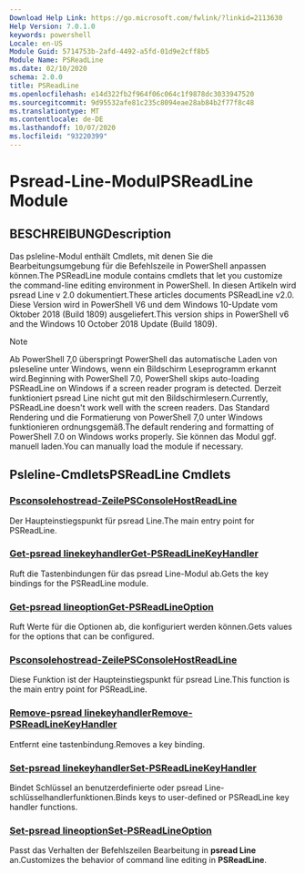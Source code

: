 ```yaml
---
Download Help Link: https://go.microsoft.com/fwlink/?linkid=2113630
Help Version: 7.0.1.0
keywords: powershell
Locale: en-US
Module Guid: 5714753b-2afd-4492-a5fd-01d9e2cff8b5
Module Name: PSReadLine
ms.date: 02/10/2020
schema: 2.0.0
title: PSReadLine
ms.openlocfilehash: e14d322fb2f964f06c064c1f9878dc3033947520
ms.sourcegitcommit: 9d95532afe81c235c8094eae28ab84b2f77f8c48
ms.translationtype: MT
ms.contentlocale: de-DE
ms.lasthandoff: 10/07/2020
ms.locfileid: "93220399"
---
```

# <span data-ttu-id="5028b-103">Psread-Line-Modul</span><span class="sxs-lookup"><span data-stu-id="5028b-103">PSReadLine Module</span></span>

## <span data-ttu-id="5028b-104">BESCHREIBUNG</span><span class="sxs-lookup"><span data-stu-id="5028b-104">Description</span></span>

<span data-ttu-id="5028b-105">Das psleline-Modul enthält Cmdlets, mit denen Sie die Bearbeitungsumgebung für die Befehlszeile in PowerShell anpassen können.</span><span class="sxs-lookup"><span data-stu-id="5028b-105">The PSReadLine module contains cmdlets that let you customize the command-line editing environment in PowerShell.</span></span> <span data-ttu-id="5028b-106">In diesen Artikeln wird psread Line v 2.0 dokumentiert.</span><span class="sxs-lookup"><span data-stu-id="5028b-106">These articles documents PSReadLine v2.0.</span></span> <span data-ttu-id="5028b-107">Diese Version wird in PowerShell V6 und dem Windows 10-Update vom Oktober 2018 (Build 1809) ausgeliefert.</span><span class="sxs-lookup"><span data-stu-id="5028b-107">This version ships in PowerShell v6 and the Windows 10 October 2018 Update (Build 1809).</span></span>

> [!NOTE]
> <span data-ttu-id="5028b-108">Ab PowerShell 7,0 überspringt PowerShell das automatische Laden von psleseline unter Windows, wenn ein Bildschirm Leseprogramm erkannt wird.</span><span class="sxs-lookup"><span data-stu-id="5028b-108">Beginning with PowerShell 7.0, PowerShell skips auto-loading PSReadLine on Windows if a screen reader program is detected.</span></span> <span data-ttu-id="5028b-109">Derzeit funktioniert psread Line nicht gut mit den Bildschirmlesern.</span><span class="sxs-lookup"><span data-stu-id="5028b-109">Currently, PSReadLine doesn't work well with the screen readers.</span></span> <span data-ttu-id="5028b-110">Das Standard Rendering und die Formatierung von PowerShell 7,0 unter Windows funktionieren ordnungsgemäß.</span><span class="sxs-lookup"><span data-stu-id="5028b-110">The default rendering and formatting of PowerShell 7.0 on Windows works properly.</span></span> <span data-ttu-id="5028b-111">Sie können das Modul ggf. manuell laden.</span><span class="sxs-lookup"><span data-stu-id="5028b-111">You can manually load the module if necessary.</span></span>

## <span data-ttu-id="5028b-112">Psleline-Cmdlets</span><span class="sxs-lookup"><span data-stu-id="5028b-112">PSReadLine Cmdlets</span></span>

### [<span data-ttu-id="5028b-113">Psconsolehostread-Zeile</span><span class="sxs-lookup"><span data-stu-id="5028b-113">PSConsoleHostReadLine</span></span>](PSConsoleHostReadLine.md)
<span data-ttu-id="5028b-114">Der Haupteinstiegspunkt für psread Line.</span><span class="sxs-lookup"><span data-stu-id="5028b-114">The main entry point for PSReadLine.</span></span>

### [<span data-ttu-id="5028b-115">Get-psread linekeyhandler</span><span class="sxs-lookup"><span data-stu-id="5028b-115">Get-PSReadLineKeyHandler</span></span>](Get-PSReadLineKeyHandler.md)
<span data-ttu-id="5028b-116">Ruft die Tastenbindungen für das psread Line-Modul ab.</span><span class="sxs-lookup"><span data-stu-id="5028b-116">Gets the key bindings for the PSReadLine module.</span></span>

### [<span data-ttu-id="5028b-117">Get-psread lineoption</span><span class="sxs-lookup"><span data-stu-id="5028b-117">Get-PSReadLineOption</span></span>](Get-PSReadLineOption.md)
<span data-ttu-id="5028b-118">Ruft Werte für die Optionen ab, die konfiguriert werden können.</span><span class="sxs-lookup"><span data-stu-id="5028b-118">Gets values for the options that can be configured.</span></span>

### [<span data-ttu-id="5028b-119">Psconsolehostread-Zeile</span><span class="sxs-lookup"><span data-stu-id="5028b-119">PSConsoleHostReadLine</span></span>](PSConsoleHostReadLine.md)
<span data-ttu-id="5028b-120">Diese Funktion ist der Haupteinstiegspunkt für psread Line.</span><span class="sxs-lookup"><span data-stu-id="5028b-120">This function is the main entry point for PSReadLine.</span></span>

### [<span data-ttu-id="5028b-121">Remove-psread linekeyhandler</span><span class="sxs-lookup"><span data-stu-id="5028b-121">Remove-PSReadLineKeyHandler</span></span>](Remove-PSReadLineKeyHandler.md)
<span data-ttu-id="5028b-122">Entfernt eine tastenbindung.</span><span class="sxs-lookup"><span data-stu-id="5028b-122">Removes a key binding.</span></span>

### [<span data-ttu-id="5028b-123">Set-psread linekeyhandler</span><span class="sxs-lookup"><span data-stu-id="5028b-123">Set-PSReadLineKeyHandler</span></span>](Set-PSReadLineKeyHandler.md)
<span data-ttu-id="5028b-124">Bindet Schlüssel an benutzerdefinierte oder psread Line-schlüsselhandlerfunktionen.</span><span class="sxs-lookup"><span data-stu-id="5028b-124">Binds keys to user-defined or PSReadLine key handler functions.</span></span>

### [<span data-ttu-id="5028b-125">Set-psread lineoption</span><span class="sxs-lookup"><span data-stu-id="5028b-125">Set-PSReadLineOption</span></span>](Set-PSReadLineOption.md)
<span data-ttu-id="5028b-126">Passt das Verhalten der Befehlszeilen Bearbeitung in **psread Line** an.</span><span class="sxs-lookup"><span data-stu-id="5028b-126">Customizes the behavior of command line editing in **PSReadLine**.</span></span>

